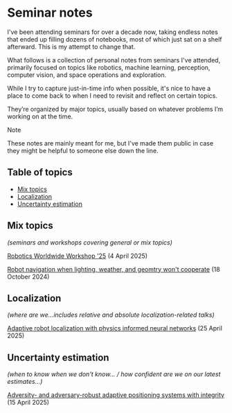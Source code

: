 # Seminar notes

I've been attending seminars for over a decade now, taking endless notes that ended up filling dozens of notebooks, most of which just sat on a shelf afterward.
This is my attempt to change that. 

What follows is a collection of personal notes from seminars I've attended, primarily focused on topics like robotics, machine learning, perception, computer vision, and space operations and exploration. 

While I try to capture just-in-time info when possible, it's nice to have a place to come back to when I need to revisit and reflect on certain topics. 

They’re organized by major topics, usually based on whatever problems I’m working on at the time.

>[!NOTE]
>These notes are mainly meant for me, but I've made them public in case they might be helpful to someone else down the line.

## Table of topics
- [Mix topics](./mix-topics)
- [Localization](./localization)
- [Uncertainty estimation](./uncertainty-estimation)

## Mix topics
*(seminars and workshops covering general or mix topics)*

[Robotics Worldwide Workshop '25](mix-topics/robotics-worldwide-workshop_2025.md) (4 April 2025)

[Robot navigation when lighting, weather, and geomtry won't cooperate](mix-topics/navigation-uncooperative-environment_2024.md) (18 October 2024)

## Localization
*(where are we...includes relative and absolute localization-related talks)*

[Adaptive robot localization with physics informed neural networks](localization/adaptive-physics-informed_2025.md) (25 April 2025)

## Uncertainty estimation 
*(when to know when we don't know... / how confident are we on our latest estimates...)*

[Adversity- and adversary-robust adaptive positioning systems with integrity](uncertainty-estimation/adversity-and-adversary_2025.md) (15 April 2025)

